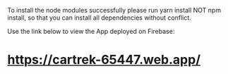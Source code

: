 To install the node modules successfully please run yarn install NOT npm install, so that you can install all dependencies without conflict.


Use the link below to view the App deployed on Firebase:

# https://cartrek-65447.web.app/




